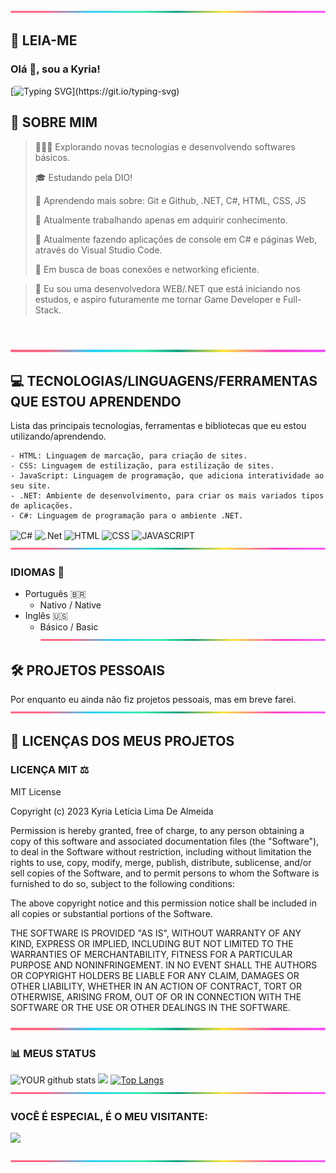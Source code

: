![](lineBar.png)
## 📝 LEIA-ME
 ### Olá 👋, sou a Kyria!
[![Typing SVG](https://readme-typing-svg.demolab.com?font=Rodada+Varela&weight=500&size=32&duration=4991&pause=1&color=FF66C4&background=FFFFFF00&center=verdadeiro&vCenter=verdadeiro&repeat=verdadeiro&random=verdadeiro&width=680&lines=+%F0%9F%92%9C+Olá+devs%2C+meu+nome+%C3%A9%C2%A0Kyria!+%F0%9F%91%8B;%F0%9F%92%9C+Sou+desenvolvedora+Web/.NET!)](https://git.io/typing-svg)
## 🚀 SOBRE MIM

>👩🏾‍💻 Explorando novas tecnologias e desenvolvendo softwares básicos.
>
>🎓 Estudando pela DIO!
>
>🌱 Aprendendo mais sobre: Git e Github, .NET, C#, HTML, CSS, JS
>
>🔭 Atualmente trabalhando apenas em adquirir conhecimento.
>
>🌱 Atualmente fazendo aplicações de console em C# e páginas Web, através do Visual Studio Code.
>
>🤝 Em busca de boas conexões e networking eficiente.
 
> 🚀 Eu sou uma desenvolvedora WEB/.NET que está iniciando nos estudos, e aspiro futuramente me tornar Game Developer e Full-Stack.
>
<br/>

![](lineBar.png)

## 💻 TECNOLOGIAS/LINGUAGENS/FERRAMENTAS QUE ESTOU APRENDENDO
 
Lista das principais tecnologias, ferramentas e bibliotecas que eu estou utilizando/aprendendo.

    - HTML: Linguagem de marcação, para criação de sites.
    - CSS: Linguagem de estilização, para estilização de sites.
    - JavaScript: Linguagem de programação, que adiciona interatividade ao seu site.
    - .NET: Ambiente de desenvolvimento, para criar os mais variados tipos de aplicações.
    - C#: Linguagem de programação para o ambiente .NET. 
<img align="center" alt="C#" src="https://img.shields.io/badge/C%23-239120?style=for-the-badge&logo=c-sharp&logoColor=white" /> <img align="center" alt=".Net" src="https://img.shields.io/badge/.NET-5C2D91?style=for-the-badge&logo=.net&logoColor=white" />
<img align="center" alt="HTML" src="https://img.shields.io/badge/HTML-239120?style=for-the-badge&logo=html5&logoColor=orange" /> 
<img align="center" alt="CSS" src="https://img.shields.io/badge/CSS-239120?&style=for-the-badge&logo=css3&logoColor=red" />
<img align="center" alt="JAVASCRIPT" src="https://img.shields.io/badge/JavaScript-323330?style=for-the-badge&logo=javascript&logoColor=F7DF1E" />
![](lineBar.png)
### IDIOMAS 👋
- Português 🇧🇷
  - Nativo / Native
- Inglês 🇺🇸
  - Básico / Basic
![](lineBar.png)
## 🛠 PROJETOS PESSOAIS
Por enquanto eu ainda não fiz projetos pessoais, mas em breve farei.
![](lineBar.png)
## 📄 LICENÇAS DOS MEUS PROJETOS
### LICENÇA MIT ⚖️
MIT License

Copyright (c) 2023 Kyria Letícia Lima De Almeida

Permission is hereby granted, free of charge, to any person obtaining a copy
of this software and associated documentation files (the "Software"), to deal
in the Software without restriction, including without limitation the rights
to use, copy, modify, merge, publish, distribute, sublicense, and/or sell
copies of the Software, and to permit persons to whom the Software is
furnished to do so, subject to the following conditions:

The above copyright notice and this permission notice shall be included in all
copies or substantial portions of the Software.

THE SOFTWARE IS PROVIDED "AS IS", WITHOUT WARRANTY OF ANY KIND, EXPRESS OR
IMPLIED, INCLUDING BUT NOT LIMITED TO THE WARRANTIES OF MERCHANTABILITY,
FITNESS FOR A PARTICULAR PURPOSE AND NONINFRINGEMENT. IN NO EVENT SHALL THE
AUTHORS OR COPYRIGHT HOLDERS BE LIABLE FOR ANY CLAIM, DAMAGES OR OTHER
LIABILITY, WHETHER IN AN ACTION OF CONTRACT, TORT OR OTHERWISE, ARISING FROM,
OUT OF OR IN CONNECTION WITH THE SOFTWARE OR THE USE OR OTHER DEALINGS IN THE
SOFTWARE.

![](lineBar.png)
### 📊 MEUS STATUS

![YOUR github stats](https://github-readme-stats.vercel.app/api?username=KyriaDev)
![](https://github-readme-streak-stats.herokuapp.com/?user=KyriaDev)
[![Top Langs](https://github-readme-stats.vercel.app/api/top-langs/?username=KyriaDev&layout=compact)](https://github.com/KyriaDev/github-readme-stats)
![](lineBar.png)

### VOCÊ É ESPECIAL, É O MEU VISITANTE:
<img src="https://profile-counter.glitch.me/KyriaDev/count.svg">

![](lineBar.png)
